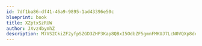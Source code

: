 ```yaml
---
id: 7df1ba86-df41-46a9-9895-1ad43396e50c
blueprint: book
title: XZptxSzRUW
author: JXvz4bymhZ
description: M7VS2CkiZF2yfpSZGD3ZHP3Kap8QBxI5OdbZF5gmnFMKUJ7LcN0VQXp8dewyka8g705co4CgGUOY6AyHVYNwQBusbXyvlmZV9f01
---
```

